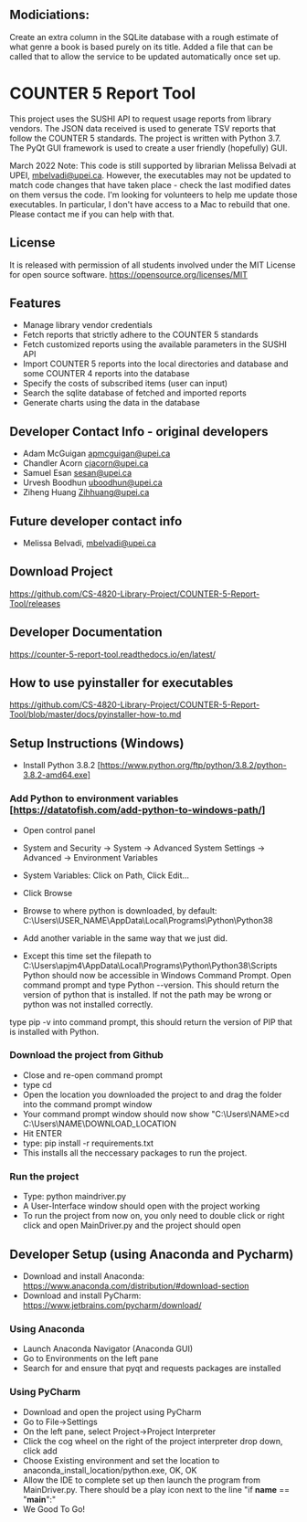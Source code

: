 ## Modiciations: 
Create an extra column in the SQLite database with a rough estimate of what genre a book is based purely on its title. 
Added a file that can be called that to allow the service to be updated automatically once set up.
# COUNTER 5 Report Tool

This project uses the SUSHI API to request usage reports from library vendors. The JSON data received is used to generate TSV reports that follow the COUNTER 5 standards.
The project is written with Python 3.7. The PyQt GUI framework is used to create a user friendly (hopefully) GUI.

March 2022 Note: This code is still supported by librarian Melissa Belvadi at UPEI, mbelvadi@upei.ca. 
However, the executables may not be updated to match code changes that have taken place - check the last modified dates on them versus the code. I'm looking for volunteers to help me update those executables. In particular, I don't have access to a Mac to rebuild that one. Please contact me if you can help with that.

## License
 It is released with permission of all students involved under the MIT License for open source software. https://opensource.org/licenses/MIT

## Features
- Manage library vendor credentials
- Fetch reports that strictly adhere to the COUNTER 5 standards
- Fetch customized reports using the available parameters in the SUSHI API
- Import COUNTER 5 reports into the local directories and database and some COUNTER 4 reports into the database
- Specify the costs of subscribed items (user can input)
- Search the sqlite database of fetched and imported reports
- Generate charts using the data in the database

## Developer Contact Info - original developers
- Adam McGuigan apmcguigan@upei.ca
- Chandler Acorn cjacorn@upei.ca
- Samuel Esan sesan@upei.ca
- Urvesh Boodhun uboodhun@upei.ca
- Ziheng Huang Zihhuang@upei.ca

## Future developer contact info
- Melissa Belvadi, mbelvadi@upei.ca

## Download Project 
https://github.com/CS-4820-Library-Project/COUNTER-5-Report-Tool/releases

## Developer Documentation
https://counter-5-report-tool.readthedocs.io/en/latest/

## How to use pyinstaller for executables
https://github.com/CS-4820-Library-Project/COUNTER-5-Report-Tool/blob/master/docs/pyinstaller-how-to.md

## Setup Instructions (Windows)
- Install Python 3.8.2 [https://www.python.org/ftp/python/3.8.2/python-3.8.2-amd64.exe]
### Add Python to environment variables [https://datatofish.com/add-python-to-windows-path/]
- Open control panel
- System and Security -> System -> Advanced System Settings -> Advanced -> Environment Variables
- System Variables: Click on Path, Click Edit...
- Click Browse
- Browse to where python is downloaded, by default: C:\Users\USER_NAME\AppData\Local\Programs\Python\Python38

- Add another variable in the same way that we just did. 
- Except this time set the filepath to C:\Users\apjm4\AppData\Local\Programs\Python\Python38\Scripts
Python should now be accessible in Windows Command Prompt. 
Open command prompt and type Python --version. This should return the version of python that is installed.
If not the path may be wrong or python was not installed correctly.

type pip -v into command prompt, this should return the version of PIP that is installed with Python.

### Download the project from Github
- Close and re-open command prompt
- type cd
- Open the location you downloaded the project to and drag the folder into the command prompt window
- Your command prompt window should now show "C:\Users\NAME>cd C:\Users\NAME\DOWNLOAD_LOCATION
- Hit ENTER
- type: pip install -r requirements.txt
- This installs all the neccessary packages to run the project.

### Run the project
- Type: python maindriver.py
- A User-Interface window should open with the project working
- To run the project from now on, you only need to double click or right click and open MainDriver.py and the project should open



## Developer Setup (using Anaconda and Pycharm)
- Download and install Anaconda: https://www.anaconda.com/distribution/#download-section
- Download and install PyCharm: https://www.jetbrains.com/pycharm/download/

### Using Anaconda
- Launch Anaconda Navigator (Anaconda GUI)
- Go to Environments on the left pane
- Search for and ensure that pyqt and requests packages are installed

### Using PyCharm
- Download and open the project using PyCharm
- Go to File->Settings
- On the left pane, select Project->Project Interpreter
- Click the cog wheel on the right of the project interpreter drop down, click add
- Choose Existing environment and set the location to anaconda_install_location/python.exe, OK, OK
- Allow the IDE to complete set up then launch the program from MainDriver.py. There should be a play icon next to the line "if __name__ == "__main__":"
- We Good To Go!


